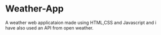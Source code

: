 # Weather-App
A weather web applicataion made using HTML,CSS and Javascript and i have also used an API from open weather.

